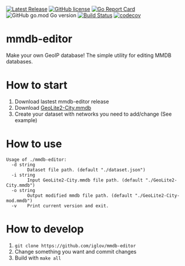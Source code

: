[![Latest Release](https://img.shields.io/github/release/iglov/mmdb-editor.svg?style=flat-square)](https://github.com/iglov/mmdb-editor/releases/latest)
[![GitHub license](https://img.shields.io/github/license/iglov/mmdb-editor.svg)](https://github.com/iglov/mmdb-editor/blob/master/LICENSE)
[![Go Report Card](https://goreportcard.com/badge/github.com/iglov/mmdb-editor)](https://goreportcard.com/report/github.com/iglov/mmdb-editor)
![GitHub go.mod Go version](https://img.shields.io/github/go-mod/go-version/iglov/mmdb-editor)
[![Build Status](https://github.com/iglov/mmdb-editor/actions/workflows/build.yml/badge.svg)](https://github.com/iglov/mmdb-editor/actions)
[![codecov](https://codecov.io/gh/iglov/mmdb-editor/branch/main/graph/badge.svg)](https://codecov.io/gh/iglov/mmdb-editor)

# mmdb-editor
Make your own GeoIP database! The simple utility for editing MMDB databases.

# How to start
1. Download lastest mmdb-editor release
2. Download [GeoLite2-City.mmdb](https://www.maxmind.com/en/accounts/current/geoip/downloads)
3. Create your dataset with networks you need to add/change (See example)

# How to use
```text
Usage of ./mmdb-editor:
  -d string
        Dataset file path. (default "./dataset.json")
  -i string
        Input GeoLite2-City.mmdb file path. (default "./GeoLite2-City.mmdb")
  -o string
        Output modified mmdb file path. (default "./GeoLite2-City-mod.mmdb")
  -v    Print current version and exit.
```

# How to develop
1. `git clone https://github.com/iglov/mmdb-editor`
2. Change something you want and commit changes
3. Build with `make all`
